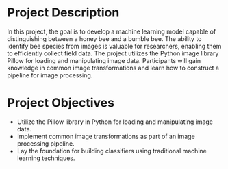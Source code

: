 # Project Description
In this project, the goal is to develop a machine learning model capable of distinguishing between a honey bee and a bumble bee. The ability to identify bee species from images is valuable for researchers, enabling them to efficiently collect field data. 
The project utilizes the Python image library Pillow for loading and manipulating image data. Participants will gain knowledge in common image transformations and learn how to construct a pipeline for image processing.

# Project Objectives
- Utilize the Pillow library in Python for loading and manipulating image data.
- Implement common image transformations as part of an image processing pipeline.
- Lay the foundation for building classifiers using traditional machine learning techniques.
